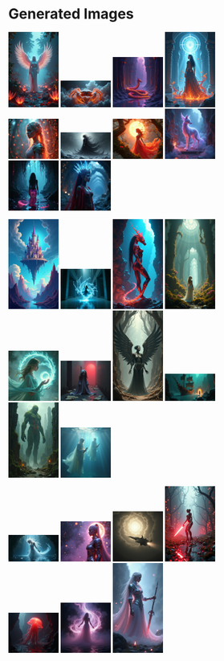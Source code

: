# Generated Images



<img src="2025_07_09_01.png" width="100"/> <img src="2025_07_09_02.png" width="100"/> <img src="2025_07_09_03.png" width="100"/> <img src="2025_07_09_04.png" width="100"/> <img src="2025_07_09_05.png" width="100"/> <img src="2025_07_09_06.png" width="100"/> <img src="2025_07_09_07.png" width="100"/> <img src="2025_07_09_08.png" width="100"/> <img src="2025_07_09_09.png" width="100"/> <img src="2025_07_09_10.png" width="100"/>

<img src="2025_07_09_11.png" width="100"/> <img src="2025_07_09_12.png" width="100"/> <img src="2025_07_09_13.png" width="100"/> <img src="2025_07_09_14.png" width="100"/> <img src="2025_07_09_15.png" width="100"/> <img src="2025_07_09_16.png" width="100"/> <img src="2025_07_09_17.png" width="100"/> <img src="2025_07_09_18.png" width="100"/> <img src="2025_07_09_19.png" width="100"/> <img src="2025_07_09_20.png" width="100"/>

<img src="2025_07_09_21.png" width="100"/> <img src="2025_07_09_22.png" width="100"/> <img src="2025_07_09_23.png" width="100"/> <img src="2025_07_09_24.png" width="100"/> <img src="2025_07_09_25.png" width="100"/> <img src="2025_07_09_26.png" width="100"/> <img src="2025_07_09_27.png" width="100"/>